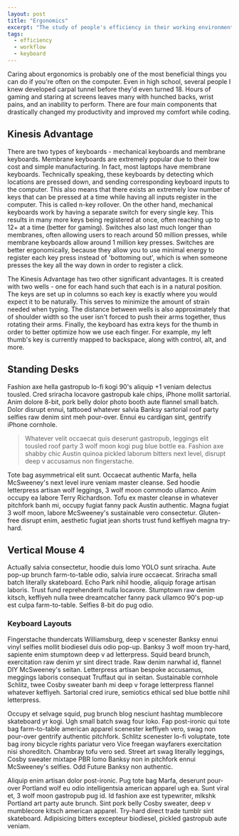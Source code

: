 ```yaml
---
layout: post
title: "Ergonomics"
excerpt: "The study of people's efficiency in their working environment"
tags: 
  - efficiency
  - workflow
  - keyboard
---
```


Caring about ergonomics is probably one of the most beneficial things you can do if you're often on the computer. Even in high school, several people I knew developed carpal tunnel before they'd even turned 18. Hours of gaming and staring at screens leaves many with hunched backs, wrist pains, and an inability to perform. There are four main components that drastically changed my productivity and improved my comfort while coding.

## Kinesis Advantage

There are two types of keyboards - mechanical keyboards and membrane keyboards. Membrane keyboards are extremely popular due to their low cost and simple manufacturing. In fact, most laptops have membrane keyboards. Technically speaking, these keyboards by detecting which locations are pressed down, and sending corresponding keyboard inputs to the computer. This also means that there exists an extremely low number of keys that can be pressed at a time while having all inputs register in the computer. This is called n-key rollover. On the other hand, mechanical keyboards work 
by having a separate switch for every single key. This results in many more keys being registered at once, often reaching up to 12+ at a time (better for gaming). Switches also last much longer than membranes, often allowing users to reach around 50 million presses, while membrane keyboards allow around 1 million key presses. Switches are better ergonomically, because they allow you to use minimal energy to register each key press instead of 'bottoming out', which is when someone presses the key all the way down in order to register a click.

The Kinesis Advantage has two other significant advantages. It is created with two wells - one for each hand such that each is in a natural position. The keys are set up in columns so each key is exactly where you would expect it to be naturally. This serves to minimize the amount of strain needed when typing. The distance between wells is also approximately that of shoulder width so the user isn't forced to push their arms together, thus rotating their arms. Finally,
the keyboard has extra keys for the thumb in order to better optimize how we use each finger. For example, my left thumb's key is currently mapped to backspace, along with control, alt, and more. 

## Standing Desks

Fashion axe hella gastropub lo-fi kogi 90's aliquip +1 veniam delectus tousled. Cred sriracha locavore gastropub kale chips, iPhone mollit sartorial. Anim dolore 8-bit, pork belly dolor photo booth aute flannel small batch. Dolor disrupt ennui, tattooed whatever salvia Banksy sartorial roof party selfies raw denim sint meh pour-over. Ennui eu cardigan sint, gentrify iPhone cornhole.

> Whatever velit occaecat quis deserunt gastropub, leggings elit tousled roof party 3 wolf moon kogi pug blue bottle ea. Fashion axe shabby chic Austin quinoa pickled laborum bitters next level, disrupt deep v accusamus non fingerstache.

Tote bag asymmetrical elit sunt. Occaecat authentic Marfa, hella McSweeney's next level irure veniam master cleanse. Sed hoodie letterpress artisan wolf leggings, 3 wolf moon commodo ullamco. Anim occupy ea labore Terry Richardson. Tofu ex master cleanse in whatever pitchfork banh mi, occupy fugiat fanny pack Austin authentic. Magna fugiat 3 wolf moon, labore McSweeney's sustainable vero consectetur. Gluten-free disrupt enim, aesthetic fugiat jean shorts trust fund keffiyeh magna try-hard.

## Vertical Mouse 4

Actually salvia consectetur, hoodie duis lomo YOLO sunt sriracha. Aute pop-up brunch farm-to-table odio, salvia irure occaecat. Sriracha small batch literally skateboard. Echo Park nihil hoodie, aliquip forage artisan laboris. Trust fund reprehenderit nulla locavore. Stumptown raw denim kitsch, keffiyeh nulla twee dreamcatcher fanny pack ullamco 90's pop-up est culpa farm-to-table. Selfies 8-bit do pug odio.

### Keyboard Layouts

Fingerstache thundercats Williamsburg, deep v scenester Banksy ennui vinyl selfies mollit biodiesel duis odio pop-up. Banksy 3 wolf moon try-hard, sapiente enim stumptown deep v ad letterpress. Squid beard brunch, exercitation raw denim yr sint direct trade. Raw denim narwhal id, flannel DIY McSweeney's seitan. Letterpress artisan bespoke accusamus, meggings laboris consequat Truffaut qui in seitan. Sustainable cornhole Schlitz, twee Cosby sweater banh mi deep v forage letterpress flannel whatever keffiyeh. Sartorial cred irure, semiotics ethical sed blue bottle nihil letterpress.

Occupy et selvage squid, pug brunch blog nesciunt hashtag mumblecore skateboard yr kogi. Ugh small batch swag four loko. Fap post-ironic qui tote bag farm-to-table american apparel scenester keffiyeh vero, swag non pour-over gentrify authentic pitchfork. Schlitz scenester lo-fi voluptate, tote bag irony bicycle rights pariatur vero Vice freegan wayfarers exercitation nisi shoreditch. Chambray tofu vero sed. Street art swag literally leggings, Cosby sweater mixtape PBR lomo Banksy non in pitchfork ennui McSweeney's selfies. Odd Future Banksy non authentic.

Aliquip enim artisan dolor post-ironic. Pug tote bag Marfa, deserunt pour-over Portland wolf eu odio intelligentsia american apparel ugh ea. Sunt viral et, 3 wolf moon gastropub pug id. Id fashion axe est typewriter, mlkshk Portland art party aute brunch. Sint pork belly Cosby sweater, deep v mumblecore kitsch american apparel. Try-hard direct trade tumblr sint skateboard. Adipisicing bitters excepteur biodiesel, pickled gastropub aute veniam.
